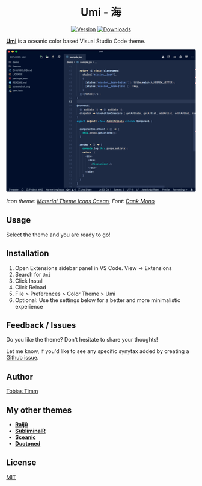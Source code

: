 <div align="center">

<!-- <img src="https://raw.githubusercontent.com/tobiastimm/umi/master/icon.png" width="256"> -->

# Umi - 海

[![Version](https://img.shields.io/vscode-marketplace/v/TobiasTimm.umi.svg?style=for-the-badge)](https://marketplace.visualstudio.com/items?itemName=TobiasTimm.umi)
[![Downloads](https://img.shields.io/vscode-marketplace/d/TobiasTimm.umi.svg?style=for-the-badge)](https://marketplace.visualstudio.com/items?itemName=TobiasTimm.umi)

</div>

[**Umi**](https://tobiastimm.github.io/umi/) is a oceanic color based Visual Studio Code theme.

![Screenshot](https://raw.githubusercontent.com/tobiastimm/umi/master/screenshot.png)

_Icon theme: [Material Theme Icons Ocean](https://marketplace.visualstudio.com/items?itemName=Equinusocio.vsc-material-theme), Font: [Dank Mono](https://dank.sh)_

## Usage

Select the theme and you are ready to go!

## Installation

1.  Open Extensions sidebar panel in VS Code. View → Extensions
1.  Search for `Umi`
1.  Click Install
1.  Click Reload
1.  File > Preferences > Color Theme > Umi
1.  Optional: Use the settings below for a better and more minimalistic experience

## Feedback / Issues

Do you like the theme? Don't hesitate to share your thoughts!

Let me know, if you'd like to see any specific synytax added by creating a [Github issue](https://github.com/tobiastimm/umi/issues).

## Author

[Tobias Timm](https://twitter.com/TbsTimm)

## My other themes

- [**Raijū**](https://github.com/tobiastimm/raiju/)
- [**SubliminalR**](https://github.com/tobiastimm/subliminalr/)
- [**Sceanic**](https://github.com/tobiastimm/sceanic/)
- [**Duotoned**](https://github.com/tobiastimm/duotoned/)

## License

[MIT](./LICENSE)
